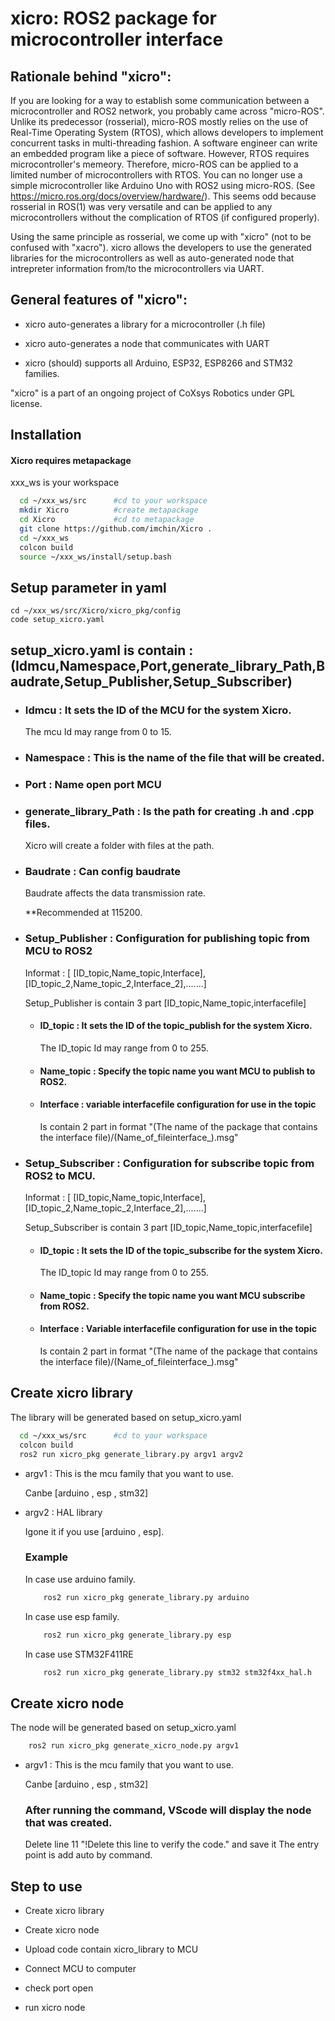 
# xicro: ROS2 package for microcontroller interface

## Rationale behind "xicro":
If you are looking for a way to establish some communication between a microcontroller and ROS2 network, you probably came across "micro-ROS". Unlike its predecessor (rosserial), micro-ROS mostly relies on the use of Real-Time Operating System (RTOS), which allows developers to implement concurrent tasks in multi-threading fashion. A software engineer can write an embedded program like a piece of software. However, RTOS requires microcontroller's memeory. Therefore, micro-ROS can be applied to a limited number of microcontrollers with RTOS. You can no longer use a simple microcontroller like Arduino Uno with ROS2 using micro-ROS. (See https://micro.ros.org/docs/overview/hardware/). This seems odd because rosserial in ROS(1) was very versatile and can be applied to any microcontrollers without the complication of RTOS (if configured properly).

Using the same principle as rosserial, we come up with "xicro" (not to be confused with "xacro"). xicro allows the developers to use the generated libraries for the microcontrollers as well as auto-generated node that intrepreter information from/to the microcontrollers via UART.

## General features of "xicro":
* xicro auto-generates a library for a microcontroller (.h file)
* xicro auto-generates a node that communicates with UART

* xicro (should) supports all Arduino, ESP32, ESP8266 and STM32 families.

"xicro" is a part of an ongoing project of CoXsys Robotics under GPL license. 




## Installation
#### Xicro requires metapackage

xxx_ws is your workspace
```bash
  cd ~/xxx_ws/src      #cd to your workspace
  mkdir Xicro          #create metapackage
  cd Xicro             #cd to metapackage
  git clone https://github.com/imchin/Xicro .
  cd ~/xxx_ws
  colcon build
  source ~/xxx_ws/install/setup.bash
```


## Setup parameter in yaml
    cd ~/xxx_ws/src/Xicro/xicro_pkg/config      
    code setup_xicro.yaml

## setup_xicro.yaml is contain : (Idmcu,Namespace,Port,generate_library_Path,Baudrate,Setup_Publisher,Setup_Subscriber)


 - ### Idmcu : It sets the ID of the MCU for the system Xicro.

    The mcu Id may range from 0 to 15. 
  
 - ### Namespace : This is the name of the file that will be created.
  

 - ### Port : Name open port MCU
   

 - ### generate_library_Path : Is the path for creating .h and .cpp files.
    Xicro will create a folder with files at the path.

 - ### Baudrate : Can config baudrate
    Baudrate affects the data transmission rate.
    
    **Recommended at 115200.

 
  - ### Setup_Publisher : Configuration for publishing topic from MCU to ROS2
    Informat : [ [ID_topic,Name_topic,Interface],[ID_topic_2,Name_topic_2,Interface_2],.......]
    
    Setup_Publisher is contain 3 part  [ID_topic,Name_topic,interfacefile]
    - #### ID_topic : It sets the ID of the topic_publish for the system Xicro.
        The ID_topic Id may range from 0 to 255.
    
    - #### Name_topic : Specify the topic name you want MCU to publish to ROS2.
    
    - #### Interface : variable interfacefile configuration for use in the topic 
        Is contain 2 part in format "(The name of the package that contains the interface file)/(Name_of_fileinterface_).msg" 



  - ### Setup_Subscriber : Configuration for subscribe topic from  ROS2 to MCU.
    Informat : [ [ID_topic,Name_topic,Interface],[ID_topic_2,Name_topic_2,Interface_2],.......]
    
    Setup_Subscriber is contain 3 part  [ID_topic,Name_topic,interfacefile]
    - #### ID_topic : It sets the ID of the topic_subscribe for the system Xicro.
        The ID_topic Id may range from 0 to 255.
    
    - #### Name_topic : Specify the topic name you want MCU subscribe from ROS2.
    
    - #### Interface : Variable interfacefile configuration for use in the topic 
        Is contain 2 part in format "(The name of the package that contains the interface file)/(Name_of_fileinterface_).msg" 


## Create xicro library
The library will be generated based on setup_xicro.yaml
```bash
  cd ~/xxx_ws/src      #cd to your workspace
  colcon build
  ros2 run xicro_pkg generate_library.py argv1 argv2
```
 - argv1 : This is the mcu family that you want to use.

    Canbe [arduino , esp , stm32]


 - argv2 : HAL library
    
    Igone it if you use [arduino , esp]. 
    ### Example 
    In case use arduino family.
    ```bash
        ros2 run xicro_pkg generate_library.py arduino
    ```
    In case use esp family.
    ```bash
        ros2 run xicro_pkg generate_library.py esp
    ```
    In case use STM32F411RE
    ```bash
        ros2 run xicro_pkg generate_library.py stm32 stm32f4xx_hal.h
    ```
## Create xicro node
The node will be generated based on setup_xicro.yaml

```bash 
    ros2 run xicro_pkg generate_xicro_node.py argv1
```
 - argv1 : This is the mcu family that you want to use.

    Canbe [arduino , esp , stm32]

    ### After running the command, VScode will display the node that was created.

    Delete line 11  "!Delete this line to verify the code." and save it 
  The entry point is add auto by command.

 

## Step to use
- Create xicro library

- Create xicro node

- Upload code contain xicro_library to MCU

- Connect MCU to computer

- check port open 

- run xicro node


